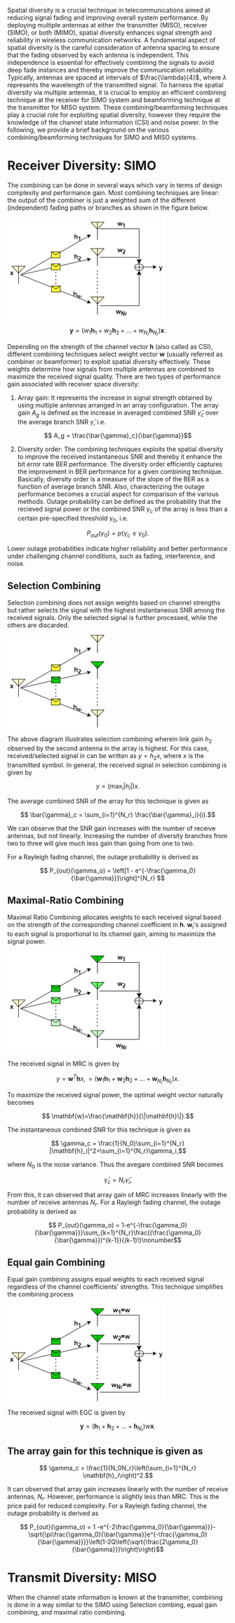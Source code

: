 Spatial diversity is a crucial technique in telecommunications aimed at reducing signal fading and improving overall system performance. By deploying multiple antennas at either the transmitter (MISO), receiver (SIMO), or both (MIMO), spatial diversity enhances signal strength and reliability in wireless communication networks. A fundamental aspect of spatial diversity is the careful consideration of antenna spacing to ensure that the fading observed by each antenna is independent. This independence is essential for effectively combining the signals to avoid deep fade instances and thereby improve the communication reliability. Typically, antennas are spaced at intervals of $\frac{\lambda}{4}$, where $\lambda$ represents the wavelength of the transmitted signal. To harness the  spatial diversity via multiple antennas, it is crucial to employ an efficient combining technique at the receiver for SIMO system and beamforming technique at the transmitter for MISO system. These combining/beamforming techniques play a crucial role for exploiting spatial diversity, however they require the knowledge of the channel state information (CSI) and noise power. In the following, we provide a brief background on the various combining/beamforming techniques for SIMO and MISO systems.

# Receiver Diversity: SIMO
 The combining can be done in several ways which vary in terms of design complexity and  performance gain. Most combining techniques are linear: the output of the combiner is just a weighted sum of the different (independent) fading paths or branches as shown in the figure below.

<img src="./images/Exp5.png">

```math
    \mathbf{y} = \left(w_1\mathbf{h}_1 + w_2\mathbf{h}_2 + \ldots+w_{N_r}\mathbf{h}_{N_r}\right)\mathbf{x}.\nonumber
```
 Depending on the strength of the channel vector $\mathbf{h}$ (also called as CSI), different combining techniques select weight vector $\mathbf{w}$ (usually referred  as combiner or beamformer) to exploit spatial diversity effectively. These weights determine how signals from multiple antennas are combined to maximize the received signal quality.
 There are two types of performance gain associated with receiver space diversity: 
 1) Array gain: It represents the increase in signal strength obtained by using multiple antennas arranged in an array configuration. The array gain $A_g$ is defined as the increase in averaged combined SNR $\bar{\gamma}_c$ over the average branch SNR $\bar{\gamma}$, i.e.
```math
 A_g = \frac{\bar{\gamma}_c}{\bar{\gamma}}
```
 2) Diversity order: The combining techniques exploits the spatial diversity to improve the received instantaneous SNR and thereby it enhance the bit error rate BER performance. The diversity order efficiently captures the improvement in BER performance for a given combining technique. Basically, diversity order  is a measure of the slope of the BER as a function of average branch SNR.
 Also, characterizing the outage performance becomes a crucial aspect for comparison of the various methods. Outage probability can be defined as the probability that the recieved signal power or the combined SNR $\gamma_c$ of the array is less than a certain pre-specified threshold $\gamma_0$, i.e.
```math
    P_{out}(\gamma_0) = p(\gamma_c \leq \gamma_0).
```
 Lower outage probabilities indicate higher reliability and better performance under challenging channel conditions, such as fading, interference, and noise.

## Selection Combining
 Selection combining does not assign weights based on channel strengths but rather selects the signal with the highest instantaneous SNR among the received signals. Only the selected signal is further processed, while the others are discarded.

<img src="./images/exp5_1.png">

 The above diagram illustrates selection combining wherein link gain $h_2$ observed by the second antenna in the array is highest. For this case,  received/selected signal in can be written as ${y} =  {h}_2{x}$, where $x$ is the transmitted symbol. In general, the received signal in selection combining is given by 
```math
    {y} =  \left(\max_i|{h}_i|\right){x}.\nonumber
```
 The average combined SNR of the array for this technique is given as
```math
    \bar{\gamma}_c = \sum_{i=1}^{N_r} \frac{\bar{\gamma}_i}{i}.
```
 We can observe that the SNR gain increases with the number of receive antennas, but not linearly. Increasing the number of diversity branches from two to three will give much less gain than going from one to two.

 For a Rayleigh fading channel, the outage probability is derived as
```math
    P_{out}(\gamma_o) = \left[1 - e^{-\frac{\gamma_0}{\bar{\gamma}}}\right]^{N_r} 
```

## Maximal-Ratio Combining
 Maximal Ratio Combining allocates weights to each received signal based on the strength of the corresponding channel coefficient in $\mathbf{h}$. $\mathbf{w}_i$'s assigned to each signal is proportional to its channel gain, aiming to maximize the signal power.

<img src="./images/exp5_3.png">

 The received signal in MRC is given by
```math
   {y} = \mathbf{w}^T\mathbf{h}x,\nonumber=\left(\mathbf{w}_1\mathbf{h}_1 + \mathbf{w}_2\mathbf{h}_2 + \ldots+\mathbf{w}_{N_r}\mathbf{h}_{N_r}\right){x}.\nonumber
```
 To maximize the received signal power, the optimal weight vector naturally becomes
```math
    \mathbf{w}=\frac{\mathbf{h}}{\|\mathbf{h}\|}.
```
 The instantaneous combined SNR for this technique is given as
```math
    \gamma_c = \frac{1}{N_0}\sum_{i=1}^{N_r} |\mathbf{h}_i|^2=\sum_{i=1}^{N_r}\gamma_i,
```
 where $N_0$ is the noise variance. Thus the avegare combined SNR becomes
```math
    \bar{\gamma}_c=N_r\bar{\gamma}_i,
```
 From this, it can observed that array gain of MRC increases linearly with the number of receive antennas $N_r$.
 For a Rayleigh fading channel, the outage probability is derived as
```math
    P_{out}(\gamma_o) = 1-e^{-\frac{\gamma_0}{\bar{\gamma}}}\sum_{k=1}^{N_r}\frac{(\frac{\gamma_0}{\bar{\gamma}})^{k-1}}{(k-1)!}\nonumber
```

## Equal gain Combining
 Equal gain combining assigns equal weights to each received signal regardless of the channel coefficients' strengths. This technique simplifies the combining process

<img src="./images/exp5_2.png">

The received signal with EGC is given by
```math
    \mathbf{y} = \left(\mathbf{h}_1 + \mathbf{h}_2 + \ldots+\mathbf{h}_{N_r}\right)w\mathbf{x}.\nonumber
```
## The array gain for this technique is given as
```math
    \gamma_c = \frac{1}{N_0N_r}\left(\sum_{i=1}^{N_r} \mathbf{h}_i\right)^2.
```
 It can observed that array gain increases linearly with the number of receive antennas, $N_r$. However, performance is slightly less than MRC. This is the price paid for reduced complexity.
 For a Rayleigh fading channel, the outage probability is derived as
```math
    P_{out}(\gamma_o) = 1 -e^{-2\frac{\gamma_0}{\bar{\gamma}}}-\sqrt{\pi\frac{\gamma_0}{\bar{\gamma}}e^{-\frac{\gamma_0}{\bar{\gamma}}}}\left(1-2Q\left(\sqrt{\frac{2\gamma_0}{\bar{\gamma}}}\right)\right)
```

# Transmit Diversity: MISO
 When the channel state information is known at the transmitter, combining is done in a way similar to the SIMO using Selection combing, equal gain combining, and maximal ratio combining.
